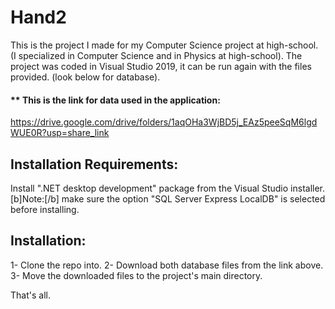 # Hand2
This is the project I made for my Computer Science project at high-school. (I specialized in Computer Science and in Physics at high-school).
The project was coded in Visual Studio 2019, it can be run again with the files provided. (look below for database).

#### ** This is the link for data used in the application:
https://drive.google.com/drive/folders/1aqOHa3WjBD5j_EAz5peeSqM6lgdWUE0R?usp=share_link

## Installation Requirements:
Install ".NET desktop development" package from the Visual Studio installer.
[b]Note:[/b] make sure the option "SQL Server Express LocalDB" is selected before installing.
## Installation:
1- Clone the repo into. 
2- Download both database files from the link above.
3- Move the downloaded files to the project's main directory.

That's all.
